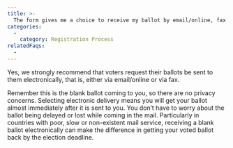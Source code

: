 ```yaml
---
title: >-
  The form gives me a choice to receive my ballot by email/online, fax or mail. Is any option better?
categories:
  - 
    category: Registration Process
relatedFaqs:
  -
---
```

Yes, we strongly recommend that voters request their ballots be sent to them electronically, that is, either via email/online or via fax.

Remember this is the blank ballot coming to you, so there are no privacy concerns. Selecting electronic delivery means you will get your ballot almost immediately after it is sent to you. You don’t have to worry about the ballot being delayed or lost while coming in the mail. Particularly in countries with poor, slow or non-existent mail service, receiving a blank ballot electronically can make the difference in getting your voted ballot back by the election deadline.